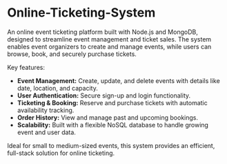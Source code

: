 # Online-Ticketing-System
An online event ticketing platform built with Node.js and MongoDB, designed to streamline event management and ticket sales. The system enables event organizers to create and manage events, while users can browse, book, and securely purchase tickets.

Key features:

- **Event Management:** Create, update, and delete events with details like date, location, and capacity.
- **User Authentication:** Secure sign-up and login functionality.
- **Ticketing & Booking:** Reserve and purchase tickets with automatic availability tracking.
- **Order History:** View and manage past and upcoming bookings.
- **Scalability:** Built with a flexible NoSQL database to handle growing event and user data.

Ideal for small to medium-sized events, this system provides an efficient, full-stack solution for online ticketing.

